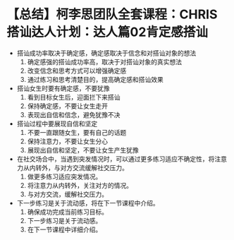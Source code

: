 # 【总结】柯李思团队全套课程：CHRIS搭讪达人计划：达人篇02肯定感搭讪

-   搭讪成功率取决于确定感，确定感取决于信念和对搭讪对象的想法
    1.  确定感强的搭讪成功率高，取决于对搭讪对象的真实想法
    2.  改变信念和思考方式可以增强确定感
    3.  通过练习和思考清楚目的，提高确定感和搭讪效果
-   搭讪女生时要有确定感，不要犹豫
    1.  看到目标女生后，迎面拦下来搭讪
    2.  保持确定感，不要让女生走开
    3.  表现出自信和信念，避免犹豫不决
-   搭讪过程中要展现自信和坚定
    1.  不要一直跟随女生，要有自己的话题
    2.  保持注意力，不要让女生分心
    3.  展现出自信和坚定，不要让女生产生犹豫
-   在社交场合中，当遇到突发情况时，可以通过更多练习适应不确定性，将注意力从内转外，与对方交流缓解社交压力。
    1.  做更多练习适应突发情况。
    2.  将注意力从内转外，关注对方的情况。
    3.  与对方交流，缓解社交压力。
-   下一步练习是关于流动感，将在下一节课程中介绍。
    1.  确保成功完成当前练习目标。
    2.  下一步练习是关于流动感。
    3.  在下一节课程中详细介绍。